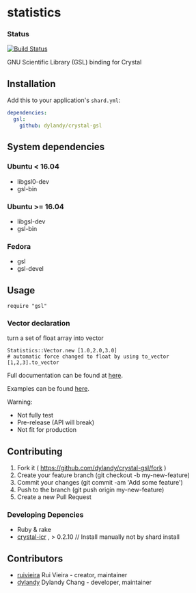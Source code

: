 # statistics

### Status
[![Build Status](https://travis-ci.org/ruivieira/crystal-gsl.svg?branch=master)](https://travis-ci.org/ruivieira/crystal-gsl.svg?branch=master)

GNU Scientific Library (GSL) binding for Crystal

## Installation


Add this to your application's `shard.yml`:

```yaml
dependencies:
  gsl:
    github: dylandy/crystal-gsl
```
## System dependencies

### Ubuntu < 16.04 

* libgsl0-dev 
* gsl-bin

### Ubuntu >= 16.04

* libgsl-dev
* gsl-bin

### Fedora

* gsl
* gsl-devel

## Usage


```crystal
require "gsl"
```
### Vector declaration

turn a set of float array into vector 

```crystal
Statistics::Vector.new [1.0,2.0,3.0]
# automatic force changed to float by using to_vector
[1,2,3].to_vector
```

Full documentation can be found at [here](https://ruivieira.github.io/crystal-gsl/).

Examples can be found [here](https://ruivieira.github.io/projects/crystal-gsl/regressions/).

Warning:

- Not fully test
- Pre-release (API will break)
- Not fit for production



## Contributing

1. Fork it ( https://github.com/dylandy/crystal-gsl/fork )
2. Create your feature branch (git checkout -b my-new-feature)
3. Commit your changes (git commit -am 'Add some feature')
4. Push to the branch (git push origin my-new-feature)
5. Create a new Pull Request

### Developing Depencies

* Ruby & rake
* [crystal-icr](https://github.com/greyblake/crystal-icr) , > 0.2.10 // Install manually not by shard install


## Contributors

- [ruivieira](https://github.com/ruivieira) Rui Vieira - creator, maintainer
- [dylandy](https://github.com/dylandy) Dylandy Chang - developer, maintainer
